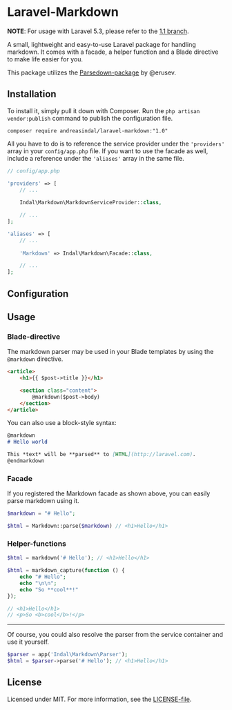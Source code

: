 # Laravel-Markdown

**NOTE**: For usage with Laravel 5.3, please refer to the [1.1 branch](https://github.com/andreasindal/laravel-markdown/tree/1.1).

A small, lightweight and easy-to-use Laravel package for handling markdown. It comes with a facade, a helper function and a Blade directive to make life easier for you.

This package utilizes the [Parsedown-package](http://parsedown.org/) by @erusev.

## Installation

To install it, simply pull it down with Composer. Run the `php artisan vendor:publish` command to publish the configuration file.

    composer require andreasindal/laravel-markdown:"1.0"

All you have to do is to reference the service provider under the `'providers'` array in your `config/app.php` file. If you want to use the facade as well, include a reference under the `'aliases'` array in the same file.

```php
// config/app.php

'providers' => [
    // ...
    
    Indal\Markdown\MarkdownServiceProvider::class,

    // ...
];

'aliases' => [
    // ...
    
    'Markdown' => Indal\Markdown\Facade::class,

    // ...
];
```

## Configuration

## Usage

### Blade-directive

The markdown parser may be used in your Blade templates by using the `@markdown` directive.

```html
<article>
    <h1>{{ $post->title }}</h1>

    <section class="content">
        @markdown($post->body)
    </section>
</article>
```

You can also use a block-style syntax:

```markdown
@markdown
# Hello world

This *text* will be **parsed** to [HTML](http://laravel.com).
@endmarkdown
```

### Facade

If you registered the Markdown facade as shown above, you can easily parse markdown using it.

```php
$markdown = "# Hello";

$html = Markdown::parse($markdown) // <h1>Hello</h1>
```

### Helper-functions

```php
$html = markdown('# Hello'); // <h1>Hello</h1>
```

```php
$html = markdown_capture(function () {
    echo "# Hello";
    echo "\n\n";
    echo "So **cool**!"
});

// <h1>Hello</h1>
// <p>So <b>cool</b>!</p>
```

---

Of course, you could also resolve the parser from the service container and use it yourself.

```php
$parser = app('Indal\Markdown\Parser');
$html = $parser->parse('# Hello'); // <h1>Hello</h1>

```

## License

Licensed under MIT. For more information, see the [LICENSE-file](https://github.com/andreasindal/laravel-markdown/blob/master/LICENSE).

